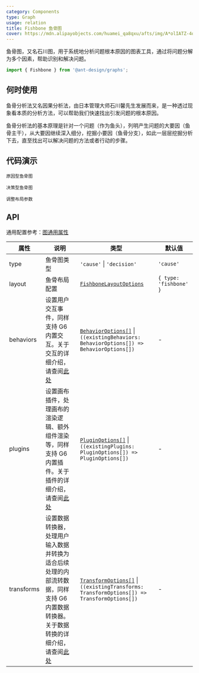 ```yaml
---
category: Components
type: Graph
usage: relation
title: Fishbone 鱼骨图
cover: https://mdn.alipayobjects.com/huamei_qa8qxu/afts/img/A*olIATZ-4qMEAAAAAAAAAAAAADmJ7AQ/original
---
```


鱼骨图，又名石川图，用于系统地分析问题根本原因的图表工具，通过将问题分解为多个因素，帮助识别和解决问题。

```js
import { Fishbone } from '@ant-design/graphs';
```

## 何时使用

鱼骨分析法又名因果分析法，由日本管理大师石川馨先生发展而来，是一种透过现象看本质的分析方法，可以帮助我们快速找出引发问题的根本原因。

鱼骨分析法的基本原理是针对一个问题（作为鱼头），列明产生问题的大要因（鱼骨主干），从大要因继续深入细分，挖掘小要因（鱼骨分支），如此一层层挖掘分析下去，直至找出可以解决问题的方法或者行动的步骤。

## 代码演示

<code id="default" src="./demos/fishbone/default.tsx" description="原因型鱼骨图（鱼头在右），用于分析问题。">原因型鱼骨图</code>

<code id="decision" src="./demos/fishbone/decision.tsx" description="决策型鱼骨图（鱼头在左），用于解决问题。">决策型鱼骨图</code>

<code id="layout" src="./demos/fishbone/layout.tsx" description="调整鱼骨分支位置。">调整布局参数</code>

## API

通用配置参考：[图通用属性](./overview#图通用属性)

| 属性 | 说明 | 类型 | 默认值 |
| --- | --- | --- | --- |
| type | 鱼骨图类型 | `'cause'` \| `'decision'` | `'cause'` |
| layout | 鱼骨布局配置 | [`FishboneLayoutOptions`](https://g6.antv.antgroup.com/api/layouts/fishbone) | `{ type: 'fishbone' }` |
| behaviors | 设置用户交互事件，同样支持 G6 内置交互。关于交互的详细介绍，请查阅[此处](https://g6.antv.antgroup.com/manual/core-concept/behavior) | [`BehaviorOptions[]`](https://g6.antv.antgroup.com/api/behaviors/brush-select) \| `((existingBehaviors: BehaviorOptions[]) => BehaviorOptions[])` | - |
| plugins | 设置画布插件，处理画布的渲染逻辑、额外组件渲染等，同样支持 G6 内置插件。关于插件的详细介绍，请查阅[此处](https://g6.antv.antgroup.com/manual/core-concept/plugin) | [`PluginOptions[]`](https://g6.antv.antgroup.com/api/plugins/background) \| `((existingPlugins: PluginOptions[]) => PluginOptions[])` | - |
| transforms | 设置数据转换器，处理用户输入数据并转换为适合后续处理的内部流转数据，同样支持 G6 内置数据转换器。关于数据转换的详细介绍，请查阅[此处](https://g6.antv.antgroup.com/api/transforms/map-node-size) | [`TransformOptions[]`](https://g6.antv.antgroup.com/api/transforms/map-node-size) \| `((existingTransforms: TransformOptions[]) => TransformOptions[])` | - |
